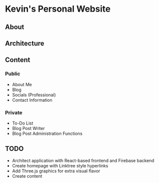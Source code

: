 # Kevin's Personal Website

## About

## Architecture

## Content
### Public
- About Me
- Blog
- Socials (Professional)
- Contact Information

### Private
- To-Do List
- Blog Post Writer
- Blog Post Administration Functions

## TODO
- Architect application with React-based frontend and Firebase backend
- Create homepage with Linktree style hyperlinks
- Add Three.js graphics for extra visual flavor
- Create content
